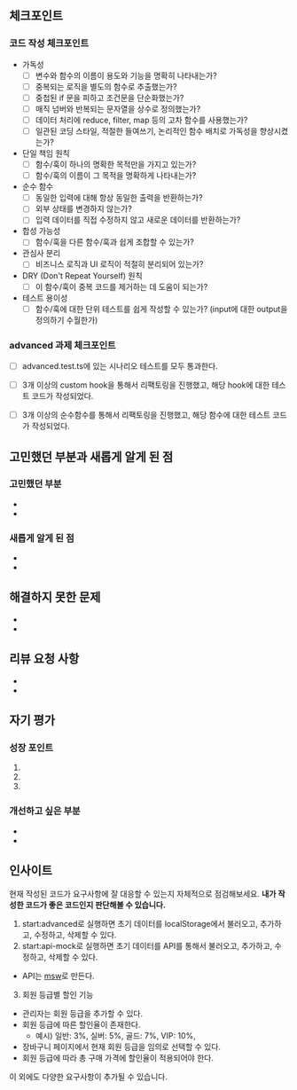 ## 체크포인트

### 코드 작성 체크포인트

- 가독성
  - [ ] 변수와 함수의 이름이 용도와 기능을 명확히 나타내는가?
  - [ ] 중복되는 로직을 별도의 함수로 추출했는가?
  - [ ] 중첩된 if 문을 피하고 조건문을 단순화했는가?
  - [ ] 매직 넘버와 반복되는 문자열을 상수로 정의했는가?
  - [ ] 데이터 처리에 reduce, filter, map 등의 고차 함수를 사용했는가?
  - [ ] 일관된 코딩 스타일, 적절한 들여쓰기, 논리적인 함수 배치로 가독성을 향상시켰는가?
- 단일 책임 원칙
  - [ ]  함수/훅이 하나의 명확한 목적만을 가지고 있는가?
  - [ ]  함수/훅의 이름이 그 목적을 명확하게 나타내는가?
- 순수 함수
  - [ ]  동일한 입력에 대해 항상 동일한 출력을 반환하는가?
  - [ ]  외부 상태를 변경하지 않는가?
  - [ ]  입력 데이터를 직접 수정하지 않고 새로운 데이터를 반환하는가?
- 합성 가능성
  - [ ]  함수/훅을 다른 함수/훅과 쉽게 조합할 수 있는가?
- 관심사 분리
  - [ ]  비즈니스 로직과 UI 로직이 적절히 분리되어 있는가?
- DRY (Don't Repeat Yourself) 원칙
  - [ ]  이 함수/훅이 중복 코드를 제거하는 데 도움이 되는가?
- 테스트 용이성
  - [ ]  함수/훅에 대한 단위 테스트를 쉽게 작성할 수 있는가?
    (input에 대한 output을 정의하기 수월한가)

### advanced 과제 체크포인트

- [ ] advanced.test.ts에 있는 시나리오 테스트를 모두 통과한다.
- [ ] 3개 이상의 custom hook을 통해서 리팩토링을 진행했고, 해당 hook에 대한 테스트 코드가 작성되었다.
- [ ] 3개 이상의 순수함수를 통해서 리팩토링을 진행했고, 해당 함수에 대한 테스트 코드가 작성되었다.


## 고민했던 부분과 새롭게 알게 된 점
<!-- 과제를 해결하면서 어려웠던 점이나 고민했던 부분, 그리고 새롭게 학습한 내용을 적어주세요. -->

### 고민했던 부분
- 
- 

### 새롭게 알게 된 점
- 
- 

## 해결하지 못한 문제
<!-- 현재 해결하지 못한 문제나 향후 개선이 필요한 부분을 작성해주세요. -->
- 
- 

## 리뷰 요청 사항
<!-- 특별히 피드백을 받고 싶은 부분이나 의견을 구하고 싶은 부분을 적어주세요. -->
- 
- 

## 자기 평가
<!-- 이번 과제를 통해 얻은 성장 포인트와 다음에 개선하고 싶은 부분을 작성해주세요. -->

### 성장 포인트
<!-- 이번 PR 작업 중 있었던 긍정적 시도와 변화를 최소 3가지 정도 적어주세요 -->
1.
2.
3.

### 개선하고 싶은 부분
- 
-

## 인사이트  

현재 작성된 코드가 요구사항에 잘 대응할 수 있는지 자체적으로 점검해보세요. **내가 작성한 코드가 좋은 코드인지 판단해볼 수 있습니다.**

1. start:advanced로 실행하면 초기 데이터를 localStorage에서 불러오고, 추가하고, 수정하고, 삭제할 수 있다.
2. start:api-mock로 실행하면 초기 데이터를 API를 통해서 불러오고, 추가하고, 수정하고, 삭제할 수 있다.
  - API는 [msw](https://mswjs.io/)로 만든다.
3. 회원 등급별 할인 기능
  - 관리자는 회원 등급을 추가할 수 있다.
  - 회원 등급에 따른 할인율이 존재한다.
    - 예시) 일반: 3%, 실버: 5%, 골드: 7%, VIP: 10%,
  - 장바구니 페이지에서 현재 회원 등급을 임의로 선택할 수 있다.
  - 회원 등급에 따라 총 구매 가격에 할인율이 적용되어야 한다.

이 외에도 다양한 요구사항이 추가될 수 있습니다. 
